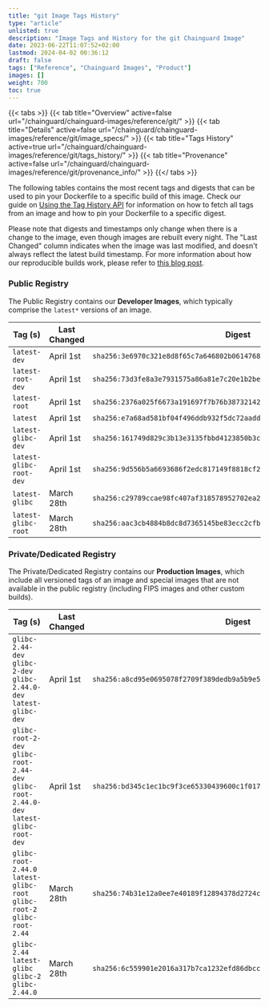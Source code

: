 ```yaml
---
title: "git Image Tags History"
type: "article"
unlisted: true
description: "Image Tags and History for the git Chainguard Image"
date: 2023-06-22T11:07:52+02:00
lastmod: 2024-04-02 00:36:12
draft: false
tags: ["Reference", "Chainguard Images", "Product"]
images: []
weight: 700
toc: true
---
```


{{< tabs >}}
{{< tab title="Overview" active=false url="/chainguard/chainguard-images/reference/git/" >}}
{{< tab title="Details" active=false url="/chainguard/chainguard-images/reference/git/image_specs/" >}}
{{< tab title="Tags History" active=true url="/chainguard/chainguard-images/reference/git/tags_history/" >}}
{{< tab title="Provenance" active=false url="/chainguard/chainguard-images/reference/git/provenance_info/" >}}
{{</ tabs >}}

The following tables contains the most recent tags and digests that can be used to pin your Dockerfile to a specific build of this image. Check our guide on [Using the Tag History API](/chainguard/chainguard-images/using-the-tag-history-api/) for information on how to fetch all tags from an image and how to pin your Dockerfile to a specific digest.

Please note that digests and timestamps only change when there is a change to the image, even though images are rebuilt every night. The "Last Changed" column indicates when the image was last modified, and doesn't always reflect the latest build timestamp. For more information about how our reproducible builds work, please refer to [this blog post](https://www.chainguard.dev/unchained/reproducing-chainguards-reproducible-image-builds).

### Public Registry
The Public Registry contains our **Developer Images**, which typically comprise the `latest*` versions of an image.

| Tag (s)                  | Last Changed | Digest                                                                    |
|--------------------------|--------------|---------------------------------------------------------------------------|
|  `latest-dev`            | April 1st    | `sha256:3e6970c321e8d8f65c7a646802b06147688fcc61f0630328e9b598624fdceb8c` |
|  `latest-root-dev`       | April 1st    | `sha256:73d3fe8a3e7931575a86a81e7c20e1b2be1648d2bc93dc3f68f2e1afaf4a7b26` |
|  `latest-root`           | April 1st    | `sha256:2376a025f6673a191697f7b76b3873214290b8d144deec540bcf7134caf50eb4` |
|  `latest`                | April 1st    | `sha256:e7a68ad581bf04f496ddb932f5dc72aadde0e78fcfab28a94d5f2a1b4a5f4d1e` |
|  `latest-glibc-dev`      | April 1st    | `sha256:161749d829c3b13e3135fbbd4123850b3ca400227240a98455b68d126788e2d4` |
|  `latest-glibc-root-dev` | April 1st    | `sha256:9d556b5a6693686f2edc817149f8818cf239ed95ef7f73ff6054c7dd969aea0f` |
|  `latest-glibc`          | March 28th   | `sha256:c29789ccae98fc407af318578952702ea20761f02935cb71edcca518c568ebca` |
|  `latest-glibc-root`     | March 28th   | `sha256:aac3cb4884b8dc8d7365145be83ecc2cfbbbac9eabb297238c49d3c07a2a327d` |


### Private/Dedicated Registry
The Private/Dedicated Registry contains our **Production Images**, which include all versioned tags of an image and special images that are not available in the public registry (including FIPS images and other custom builds).

| Tag (s)                                                                                   | Last Changed | Digest                                                                    |
|-------------------------------------------------------------------------------------------|--------------|---------------------------------------------------------------------------|
|  `glibc-2.44-dev` `glibc-2-dev` `glibc-2.44.0-dev` `latest-glibc-dev`                     | April 1st    | `sha256:a8cd95e0695078f2709f389dedb9a5b9e5355da587d777db6aa261681172f5ef` |
|  `glibc-root-2-dev` `glibc-root-2.44-dev` `glibc-root-2.44.0-dev` `latest-glibc-root-dev` | April 1st    | `sha256:bd345c1ec1bc9f3ce65330439600c1f017cab0006af8fd62f960ed6c6bc4aa3f` |
|  `glibc-root-2.44.0` `latest-glibc-root` `glibc-root-2` `glibc-root-2.44`                 | March 28th   | `sha256:74b31e12a0ee7e40189f12894378d2724c0cfd6f9241ee7842d593413b31b294` |
|  `glibc-2.44` `latest-glibc` `glibc-2` `glibc-2.44.0`                                     | March 28th   | `sha256:6c559901e2016a317b7ca1232efd86dbccb59705cc9532fee4d8c9f0f9040e03` |

